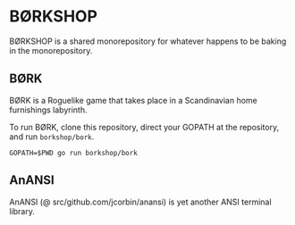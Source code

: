 # BØRKSHOP

BØRKSHOP is a shared monorepository for whatever happens to be baking in the
monorepository.

## BØRK

BØRK is a Roguelike game that takes place in a Scandinavian home furnishings
labyrinth.

To run BØRK, clone this repository, direct your GOPATH at the repository, and
run `borkshop/bork`.

```
GOPATH=$PWD go run borkshop/bork
```

## AnANSI

AnANSI (@ src/github.com/jcorbin/anansi) is yet another ANSI terminal library.
